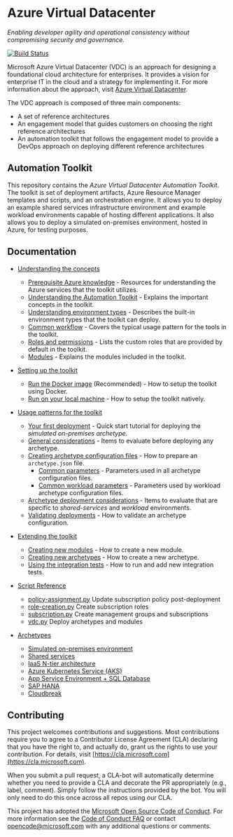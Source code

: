 # Azure Virtual Datacenter

_Enabling developer agility and operational consistency without compromising security and governance._

[![Build Status](https://travis-ci.org/Azure/vdc.svg?branch=master)](https://travis-ci.org/Azure/vdc)

Microsoft Azure Virtual Datacenter (VDC) is an approach for designing a foundational cloud architecture for enterprises. It provides a vision for enterprise IT in the cloud and a strategy for implementing it. For more information about the approach, visit [Azure Virtual Datacenter](https://aka.ms/vdc).

The VDC approach is composed of three main components:
- A set of reference architectures
- An engagement model that guides customers on choosing the right reference architectures
- An automation toolkit that follows the engagement model to provide a DevOps approach on deploying different reference architectures

## Automation Toolkit

This repository contains the _Azure Virtual Datacenter Automation Toolkit_. The toolkit is set of deployment artifacts, Azure Resource Manager templates and scripts, and an orchestration engine. It allows you to deploy an example shared services infrastructure environment and example workload environments capable of hosting different applications. It also allows you to deploy a simulated on-premises environment, hosted in Azure, for testing purposes.

## Documentation

- [Understanding the concepts](docs/understand/readme.md)
  - [Prerequisite Azure knowledge](docs/understand/azure.md) - Resources for understanding the Azure services that the toolkit utilizes.
  - [Understanding the Automation Toolkit](docs/understand/toolkit.md) - Explains the important concepts in the toolkit.
  - [Understanding environment types](docs/understand/environment-types.md) - Describes the built-in environment types that the toolkit can deploy.
  - [Common workflow](docs/understand/workflow.md) - Covers the typical usage pattern for the tools in the toolkit.
  - [Roles and permissions](docs/understand/roles.md) - Lists the custom roles that are provided by default in the toolkit.
  - [Modules](docs/understand/modules.adoc) - Explains the modules included in the toolkit.

- [Setting up the toolkit](docs/setup/readme.md)
  - [Run the Docker image](docs/setup/setup-docker.md) (Recommended) - How to setup the toolkit using Docker.
  - [Run on your local machine](docs/setup/setup-local.md) - How to setup the toolkit natively.

- [Usage patterns for the toolkit](docs/use/readme.md)
  - [Your first deployment](docs/use/your-first-deployment.md) - Quick start tutorial for deploying the _simulated on-premises archetype_.
  - [General considerations](docs/use/general-considerations.md) - Items to evaluate before deploying any archetype.
  - [Creating archetype configuration files](docs/use/configuration-files.adoc) - How to prepare an `archetype.json` file.
    - [Common parameters](docs/use/common-parameters.adoc) - Parameters used in all archetype configuration files.
    - [Common workload parameters](docs/use/common-workload-config.adoc) - Parameters used by workload archetype configuration files.
  - [Archetype deployment considerations](docs/use/archetype-deployment-considerations.md) - Items to evaluate that are specific to _shared-services_ and _workload_ environments.
  - [Validating deployments](docs/use/deployment-validation.adoc) - How to validate an archetype configuration.

- [Extending the toolkit](docs/extend/readme.md)
  - [Creating new modules](docs/extend/creating-new-modules.adoc) - How to create a new module.
  - [Creating new archetypes](docs/extend/creating-new-archetypes.adoc) - How to create a new archetype.
  - [Using the integration tests](docs/extend/integration-testing.adoc) - How to run and add new integration tests.

- [Script Reference](docs/reference/readme.md)
  - [policy-assignment.py](docs/reference/script-policy-assignment.adoc) Update subscription policy post-deployment
  - [role-creation.py](docs/reference/script-role-creation.adoc) Create subscription roles
  - [subscription.py](docs/reference/script-subscription.adoc) Create management groups and subscriptions
  - [vdc.py](docs/reference/script-vdc.adoc) Deploy archetypes and modules

- [Archetypes](docs/archetypes/readme.md)
  - [Simulated on-premises environment](docs/archetypes/on-premises/overview.adoc)
  - [Shared services](docs/archetypes/shared-services/overview.adoc)
  - [IaaS N-tier architecture](docs/archetypes/ntier-iaas/overview.adoc)
  - [Azure Kubernetes Service (AKS)](docs/archetypes/aks/overview.adoc)
  - [App Service Environment + SQL Database](docs/archetypes/paas/overview.adoc)
  - [SAP HANA](docs/archetypes/sap-hana/overview.adoc)
  - [Cloudbreak](docs/archetypes/cloudbreak/overview.adoc)

## Contributing

This project welcomes contributions and suggestions.  Most contributions require you to agree to a Contributor License Agreement (CLA) declaring that you have the right to, and actually do, grant us the rights to use your contribution. For details, visit [https://cla.microsoft.com](https://cla.microsoft.com).

When you submit a pull request, a CLA-bot will automatically determine whether you need to provide a CLA and decorate the PR appropriately (e.g., label, comment). Simply follow the instructions provided by the bot. You will only need to do this once across all repos using our CLA.

This project has adopted the [Microsoft Open Source Code of Conduct](https://opensource.microsoft.com/codeofconduct/). For more information see the [Code of Conduct FAQ](https://opensource.microsoft.com/codeofconduct/faq/) or contact [opencode@microsoft.com](mailto:opencode@microsoft.com) with any additional questions or comments.
